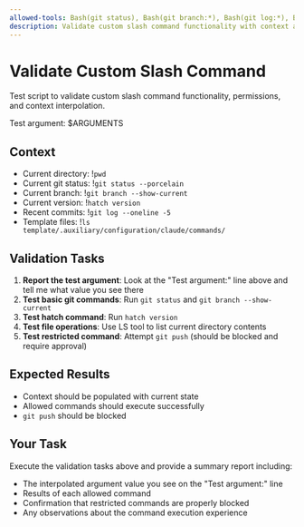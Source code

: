 ```yaml
---
allowed-tools: Bash(git status), Bash(git branch:*), Bash(git log:*), Bash(hatch version:*), Bash(echo:*), Bash(ls:*), Bash(pwd), LS, Read
description: Validate custom slash command functionality with context and permissions
---
```


# Validate Custom Slash Command

Test script to validate custom slash command functionality, permissions, and context interpolation.

Test argument: $ARGUMENTS

## Context

- Current directory: !`pwd`
- Current git status: !`git status --porcelain`
- Current branch: !`git branch --show-current`
- Current version: !`hatch version`
- Recent commits: !`git log --oneline -5`
- Template files: !`ls template/.auxiliary/configuration/claude/commands/`

## Validation Tasks

1. **Report the test argument**: Look at the "Test argument:" line above and tell me what value you see there
2. **Test basic git commands**: Run `git status` and `git branch --show-current`
3. **Test hatch command**: Run `hatch version`
4. **Test file operations**: Use LS tool to list current directory contents
5. **Test restricted command**: Attempt `git push` (should be blocked and require approval)

## Expected Results

- Context should be populated with current state
- Allowed commands should execute successfully
- `git push` should be blocked

## Your Task

Execute the validation tasks above and provide a summary report including:
- The interpolated argument value you see on the "Test argument:" line
- Results of each allowed command
- Confirmation that restricted commands are properly blocked
- Any observations about the command execution experience
